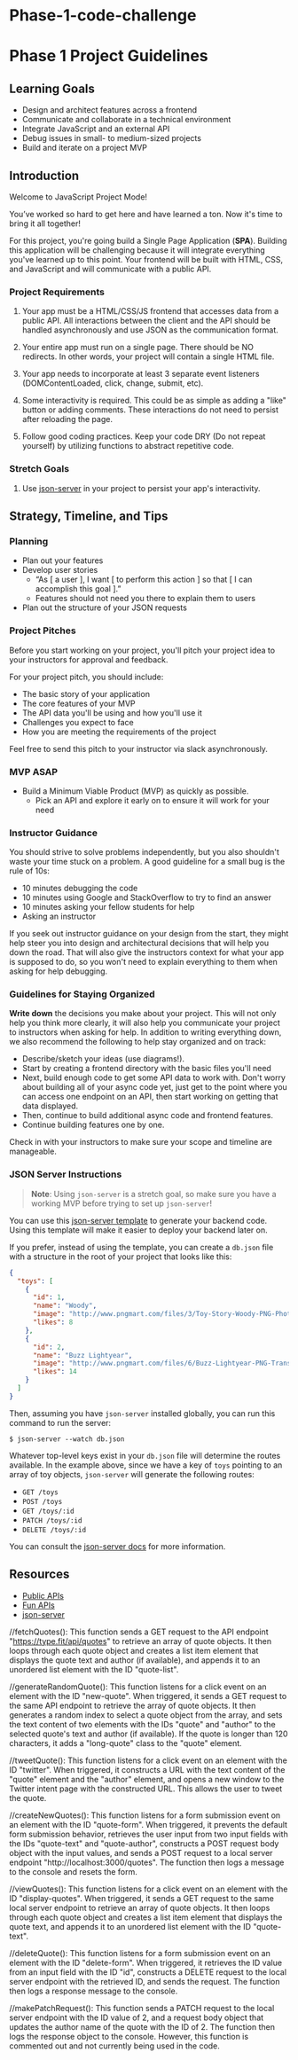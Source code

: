 # Phase-1-code-challenge
# Phase 1 Project Guidelines

## Learning Goals

- Design and architect features across a frontend
- Communicate and collaborate in a technical environment
- Integrate JavaScript and an external API
- Debug issues in small- to medium-sized projects
- Build and iterate on a project MVP

## Introduction

Welcome to JavaScript Project Mode!

You’ve worked so hard to get here and have learned a ton. Now it's time to bring
it all together!

For this project, you're going build a Single Page Application (**SPA**).
Building this application will be challenging because it will integrate
everything you've learned up to this point. Your frontend will be built with
HTML, CSS, and JavaScript and will communicate with a public API.

### Project Requirements

1. Your app must be a HTML/CSS/JS frontend that accesses data from a public API.
   All interactions between the client and the API should be handled
   asynchronously and use JSON as the communication format.

2. Your entire app must run on a single page. There should be NO redirects. In
   other words, your project will contain a single HTML file.

3. Your app needs to incorporate at least 3 separate event listeners
   (DOMContentLoaded, click, change, submit, etc).

4. Some interactivity is required. This could be as simple as adding a "like"
   button or adding comments. These interactions do not need to persist after
   reloading the page.

5. Follow good coding practices. Keep your code DRY (Do not repeat yourself) by
   utilizing functions to abstract repetitive code.

### Stretch Goals

1. Use [json-server][] in your project to persist your app's interactivity.

## Strategy, Timeline, and Tips

### Planning

- Plan out your features
- Develop user stories
  - “As [ a user ], I want [ to perform this action ] so that
    [ I can accomplish this goal ].”
  - Features should not need you there to explain them to users
- Plan out the structure of your JSON requests

### Project Pitches

Before you start working on your project, you'll pitch your project idea to your
instructors for approval and feedback.

For your project pitch, you should include:

- The basic story of your application
- The core features of your MVP
- The API data you'll be using and how you'll use it
- Challenges you expect to face
- How you are meeting the requirements of the project

Feel free to send this pitch to your instructor via slack asynchronously.

### MVP ASAP

- Build a Minimum Viable Product (MVP) as quickly as possible.
  - Pick an API and explore it early on to ensure it will work for your need

### Instructor Guidance

You should strive to solve problems independently, but you also shouldn't waste
your time stuck on a problem. A good guideline for a small bug is the rule of
10s:

- 10 minutes debugging the code
- 10 minutes using Google and StackOverflow to try to find an answer
- 10 minutes asking your fellow students for help
- Asking an instructor

If you seek out instructor guidance on your design from the start, they might
help steer you into design and architectural decisions that will help you down
the road. That will also give the instructors context for what your app is
supposed to do, so you won't need to explain everything to them when asking for
help debugging.

### Guidelines for Staying Organized

**Write down** the decisions you make about your project. This will not only
help you think more clearly, it will also help you communicate your project to
instructors when asking for help. In addition to writing everything down, we
also recommend the following to help stay organized and on track:

- Describe/sketch your ideas (use diagrams!).
- Start by creating a frontend directory with the basic files you'll need
- Next, build enough code to get some API data to work with. Don't worry about
  building all of your async code yet, just get to the point where you can
  access one endpoint on an API, then start working on getting that data
  displayed.
- Then, continue to build additional async code and frontend features.
- Continue building features one by one.

Check in with your instructors to make sure your scope and timeline are
manageable.

### JSON Server Instructions

> **Note**: Using `json-server` is a stretch goal, so make sure you have a
> working MVP before trying to set up `json-server`!

You can use this [json-server template][] to generate your backend code. Using
this template will make it easier to deploy your backend later on.

[json-server template]: https://github.com/learn-co-curriculum/json-server-template

If you prefer, instead of using the template, you can create a `db.json` file
with a structure in the root of your project that looks like this:

```json
{
  "toys": [
    {
      "id": 1,
      "name": "Woody",
      "image": "http://www.pngmart.com/files/3/Toy-Story-Woody-PNG-Photos.png",
      "likes": 8
    },
    {
      "id": 2,
      "name": "Buzz Lightyear",
      "image": "http://www.pngmart.com/files/6/Buzz-Lightyear-PNG-Transparent-Picture.png",
      "likes": 14
    }
  ]
}
```

Then, assuming you have `json-server` installed globally, you can run this
command to run the server:

```console
$ json-server --watch db.json
```

Whatever top-level keys exist in your `db.json` file will determine the routes
available. In the example above, since we have a key of `toys` pointing to an
array of toy objects, `json-server` will generate the following routes:

- `GET /toys`
- `POST /toys`
- `GET /toys/:id`
- `PATCH /toys/:id`
- `DELETE /toys/:id`

You can consult the [json-server docs][] for more information.

[json-server docs]: https://www.npmjs.com/package/json-server

## Resources

- [Public APIs](https://github.com/public-apis/public-apis)
- [Fun APIs](https://apilist.fun/)
- [json-server][]

[json-server]: https://www.npmjs.com/package/json-server
//fetchQuotes(): This function sends a GET request to the API endpoint "https://type.fit/api/quotes" to retrieve an array of quote objects. It then loops through each quote object and creates a list item element that displays the quote text and author (if available), and appends it to an unordered list element with the ID "quote-list".

//generateRandomQuote(): This function listens for a click event on an element with the ID "new-quote". When triggered, it sends a GET request to the same API endpoint to retrieve the array of quote objects. It then generates a random index to select a quote object from the array, and sets the text content of two elements with the IDs "quote" and "author" to the selected quote's text and author (if available). If the quote is longer than 120 characters, it adds a "long-quote" class to the "quote" element.

//tweetQuote(): This function listens for a click event on an element with the ID "twitter". When triggered, it constructs a URL with the text content of the "quote" element and the "author" element, and opens a new window to the Twitter intent page with the constructed URL. This allows the user to tweet the quote.

//createNewQuotes(): This function listens for a form submission event on an element with the ID "quote-form". When triggered, it prevents the default form submission behavior, retrieves the user input from two input fields with the IDs "quote-text" and "quote-author", constructs a POST request body object with the input values, and sends a POST request to a local server endpoint "http://localhost:3000/quotes". The function then logs a message to the console and resets the form.

//viewQuotes(): This function listens for a click event on an element with the ID "display-quotes". When triggered, it sends a GET request to the same local server endpoint to retrieve an array of quote objects. It then loops through each quote object and creates a list item element that displays the quote text, and appends it to an unordered list element with the ID "quote-text".

//deleteQuote(): This function listens for a form submission event on an element with the ID "delete-form". When triggered, it retrieves the ID value from an input field with the ID "id", constructs a DELETE request to the local server endpoint with the retrieved ID, and sends the request. The function then logs a response message to the console.

//makePatchRequest(): This function sends a PATCH request to the local server endpoint with the ID value of 2, and a request body object that updates the author name of the quote with the ID of 2. The function then logs the response object to the console. However, this function is commented out and not currently being used in the code.
